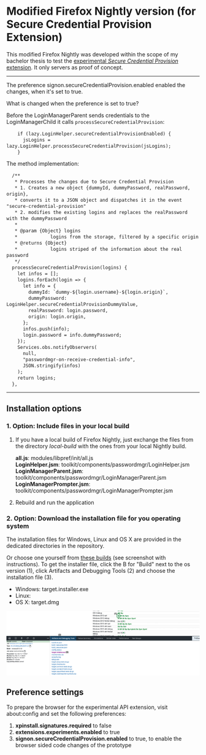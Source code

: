 # Modified Firefox Nightly version (for Secure Credential Provision Extension)

This modified Firefox Nightly was developed within the scope of my bachelor thesis to test the [experimental _Secure Credential Provision_ extension](https://github.com/1rneh/secure-credential-provision-extension#readme). It only servers as proof of concept.

---

The preference signon.secureCredentialProvision.enabled enabled the changes, when it's set to true.

What is changed when the preference is set to true?

Before the LoginManagerParent sends credentials to the LoginManagerChild it calls `processSecureCredentialProvision`:

```
    if (lazy.LoginHelper.secureCredentialProvisionEnabled) {
      jsLogins = lazy.LoginHelper.processSecureCredentialProvision(jsLogins);
    }
```

The method implementation:

```
  /**
   * Processes the changes due to Secure Credential Provision
   * 1. Creates a new object {dummyId, dummyPassword, realPassword, origin},
   * converts it to a JSON object and dispatches it in the event "secure-credential-provision"
   * 2. modifies the existing logins and replaces the realPassword with the dummyPassword
   *
   * @param {Object} logins
   *            logins from the storage, filtered by a specific origin
   * @returns {Object}
   *            logins striped of the information about the real password
   */
  processSecureCredentialProvision(logins) {
    let infos = [];
    logins.forEach(login => {
      let info = {
        dummyId: `dummy-${login.username}-${login.origin}`,
        dummyPassword: LoginHelper.secureCredentialProvisionDummyValue,
        realPassword: login.password,
        origin: login.origin,
      };
      infos.push(info);
      login.password = info.dummyPassword;
    });
    Services.obs.notifyObservers(
      null,
      "passwordmgr-on-receive-credential-info",
      JSON.stringify(infos)
    );
    return logins;
  },
```

---

## Installation options

### 1. Option: Include files in your local build

1. If you have a local build of Firefox Nightly, just exchange the files from the directory _local-build_ with the ones from your local Nightly build.

   **all.js**: modules/libpref/init/all.js\
   **LoginHelper.jsm**: toolkit/components/passwordmgr/LoginHelper.jsm\
   **LoginManagerParent.jsm**: toolkit/components/passwordmgr/LoginManagerParent.jsm\
   **LoginManagerPrompter.jsm**: toolkit/components/passwordmgr/LoginManagerPrompter.jsm

2. Rebuild and run the application

### 2. Option: Download the installation file for you operating system

The installation files for Windows, Linux and OS X are provided in the dedicated directories in the repository.

Or choose one yourself from [these builds](https://treeherder.mozilla.org/jobs?repo=try&revision=b02a3a062262134945b3775b428f20a403a5c7c1) (see screenshot with instructions). To get the installer file, click the B for "Build" next to the os version (1), click Artifacts and Debugging Tools (2) and choose the installation file (3).

- Windows: target.installer.exe
- Linux:
- OS X: target.dmg

![Exemplary installation guide for windows](installation-guide.png)

## Preference settings

To prepare the browser for the experimental API extension, visit about:config and set the following preferences:

1. **xpinstall.signatures.required** to false
2. **extensions.experiments.enabled** to true
3. **signon.secureCredentialProvision.enabled** to true, to enable the browser sided code changes of the prototype
